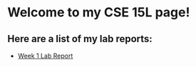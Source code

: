 # Welcome to my CSE 15L page!

## Here are a list of my lab reports:

* [Week 1 Lab Report](https://mleung2019.github.io/cse15l-lab-reports/report1.html) 